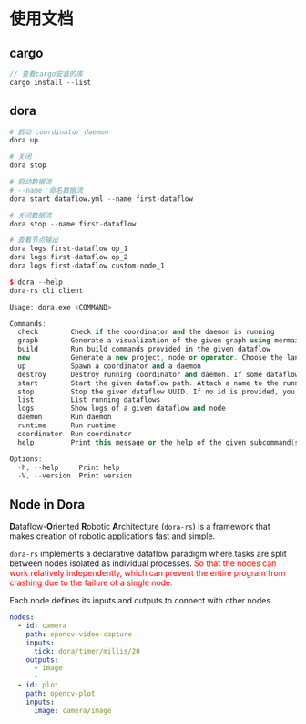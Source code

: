# 使用文档

## cargo

``` C++
// 查看cargo安装的库
cargo install --list
```

## dora

``` python
# 启动 coordinator daemon
dora up

# 关闭
dora stop

# 启动数据流
# --name：命名数据流
dora start dataflow.yml --name first-dataflow

# 关闭数据流
dora stop --name first-dataflow

# 查看节点输出
dora logs first-dataflow op_1
dora logs first-dataflow op_2
dora logs first-dataflow custom-node_1
```

``` C++
$ dora --help
dora-rs cli client

Usage: dora.exe <COMMAND>

Commands:
  check        Check if the coordinator and the daemon is running
  graph        Generate a visualization of the given graph using mermaid.js. Use --open to open browser
  build        Run build commands provided in the given dataflow
  new          Generate a new project, node or operator. Choose the language between Rust, Python, C or C++
  up           Spawn a coordinator and a daemon
  destroy      Destroy running coordinator and daemon. If some dataflows are still running, they will be stopped first
  start        Start the given dataflow path. Attach a name to the running dataflow by using --name
  stop         Stop the given dataflow UUID. If no id is provided, you will be able to choose between the running dataflows
  list         List running dataflows
  logs         Show logs of a given dataflow and node
  daemon       Run daemon
  runtime      Run runtime
  coordinator  Run coordinator
  help         Print this message or the help of the given subcommand(s)

Options:
  -h, --help     Print help
  -V, --version  Print version
```

## Node in Dora

**D**ataflow-**O**riented **R**obotic **A**rchitecture (`dora-rs`) is a framework that makes creation of robotic applications fast and simple.

`dora-rs` implements a declarative dataflow paradigm where tasks are split between nodes isolated as individual processes. <font color="red">So that the nodes can work relatively independently, which can prevent the entire program from crashing due to the failure of a single node.</font>

Each node defines its inputs and outputs to connect with other nodes.

```yaml
nodes:
  - id: camera
    path: opencv-video-capture
    inputs:
      tick: dora/timer/millis/20
    outputs:
      - image
      -
  - id: plot
    path: opencv-plot
    inputs:
      image: camera/image
```